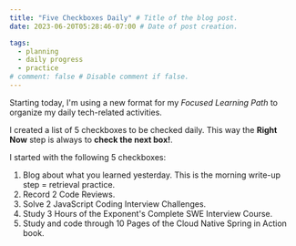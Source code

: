 ```yaml
---
title: "Five Checkboxes Daily" # Title of the blog post.
date: 2023-06-20T05:28:46-07:00 # Date of post creation.

tags:
  - planning
  - daily progress
  - practice
# comment: false # Disable comment if false.
---
```


Starting today, I'm using a new format for my *Focused Learning Path* to organize my daily tech-related activities. 

I created a list of 5 checkboxes to be checked daily. This way the **Right Now** step is always to **check the next 
box!**.

I started with the following 5 checkboxes:
1. Blog about what you learned yesterday. This is the morning write-up step = retrieval practice.
2. Record 2 Code Reviews.
3. Solve 2 JavaScript Coding Interview Challenges.
4. Study 3 Hours of the Exponent's Complete SWE Interview Course.
5. Study and code through 10 Pages of the Cloud Native Spring in Action book.
